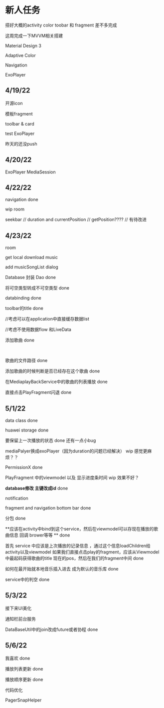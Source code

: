 # 新人任务

搭好大概的activity color toobar 和 fragment   	差不多完成

这周完成一下MVVM相关搭建

Material Design 3

Adaptive Color

Navigation 

ExoPlayer



## 4/19/22

开源icon

模板fragment

toolbar & card

test ExoPlayer



昨天的还没push

## 4/20/22

ExoPlayer MediaSession



## 4/22/22

navigation  done

wip room

seekbar		 // duration and currentPosition // getPosition???? // 有待改进



## 4/23/22

room

get local download music

add musicSongList dialog





Database 封装 Dao 			done

将可空类型转成不可空类型 			done

databinding 				done

toolbar的title				done

//考虑可以在application中直接缓存数据list 

//考虑不使用数据flow 和LiveData

添加歌曲   done

​	

歌曲的文件路径	done



添加歌曲的时候判断是否已经存在这个歌曲		done

在MediaplayBackService中的歌曲的列表播放		done



直接点击PlayFragment闪退 		done





## 5/1/22

data class		done

huawei storage		done

要保留上一次播放的状态		done 还有一点小bug

mediaPalyer换成exoPlayer（因为duration的问题已经解决）	wip 感觉更麻烦？？



PermissionX		done

PlayFragment 中的viewmodel 以及 显示进度条时间  wip 效果不好？



**database修改 主键改成id**  		done

notification

fragment and navigation bottom bar		done

分包		done

**应该在activity中bind到这个service，然后在viewmodel可以存现在播放的歌曲信息	回调 brower等等	**		done



首先 service 中应该是上次播放的记录信息 ，通过这个信息loadChildren给activity以及viewmodel 如果我们直接点击play的fragment，应该从Viewmodel中最起码获得歌曲的title 现在的pos，然后在我们的fragment中间			done



如何在最开始就本地音乐插入进去 成为默认的音乐库		done

service中的判空			done



## 5/3/22

接下来UI美化

通知栏前台服务

DataBaseUtil中的join改成future或者协程		done



## 5/6/22

我喜欢	done

播放列表更新 done

播放顺序更新 done



代码优化

PagerSnapHelper
